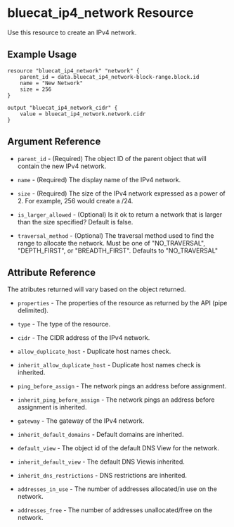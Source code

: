 # bluecat\_ip4\_network Resource

Use this resource to create an IPv4 network.

## Example Usage

```hcl
resource "bluecat_ip4_network" "network" {
    parent_id = data.bluecat_ip4_network-block-range.block.id
    name = "New Network"
    size = 256
}

output "bluecat_ip4_network_cidr" {
    value = bluecat_ip4_network.network.cidr
}
```

## Argument Reference

* `parent_id` - (Required) The object ID of the parent object that will contain the new IPv4 network.

* `name` - (Required) The display name of the IPv4 network.

* `size` - (Required) The size of the IPv4 network expressed as a power of 2.
  For example, 256 would create a /24.

* `is_larger_allowed` - (Optional) Is it ok to return a network that is larger than the size specified?
  Default is false.

* `traversal_method` - (Optional) The traversal method used to find the range to allocate the network.
  Must be one of "NO_TRAVERSAL", "DEPTH_FIRST", or "BREADTH_FIRST". Defaults to "NO_TRAVERSAL"

## Attribute Reference

The atributes returned will vary based on the object returned.

* `properties` -  The properties of the resource as returned by the API (pipe delimited).

* `type` - The type of the resource.

* `cidr` - The CIDR address of the IPv4 network.

* `allow_duplicate_host` - Duplicate host names check.

* `inherit_allow_duplicate_host` -  Duplicate host names check is inherited.

* `ping_before_assign` - The network pings an address before assignment.

* `inherit_ping_before_assign` - The network pings an address before assignment is inherited.

* `gateway` - The gateway of the IPv4 network.

* `inherit_default_domains` - Default domains are inherited.

* `default_view` - The object id of the default DNS View for the network.

* `inherit_default_view` - The default DNS Viewis inherited.

* `inherit_dns_restrictions` - DNS restrictions are inherited.

* `addresses_in_use` - The number of addresses allocated/in use on the network.

* `addresses_free` - The number of addresses unallocated/free on the network.
